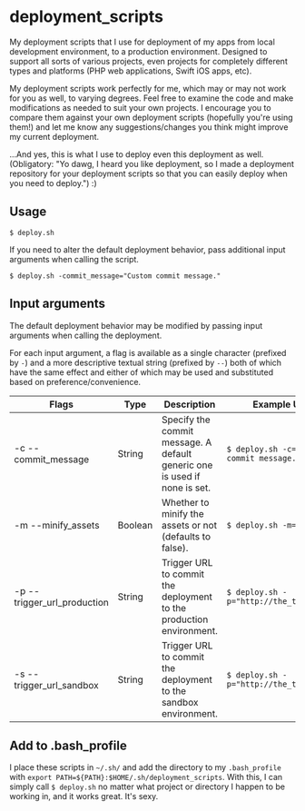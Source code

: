 # deployment_scripts

My deployment scripts that I use for deployment of my apps from local development environment, to a production environment. Designed to support all sorts of various projects, even projects for completely different types and platforms (PHP web applications, Swift iOS apps, etc).

My deployment scripts work perfectly for me, which may or may not work for you as well, to varying degrees. Feel free to examine the code and make modifications as needed to suit your own projects. I encourage you to compare them against your own deployment scripts (hopefully you're using them!) and let me know any suggestions/changes you think might improve my current deployment.

...And yes, this is what I use to deploy even this deployment as well. (Obligatory: "Yo dawg, I heard you like deployment, so I made a deployment repository for your deployment scripts so that you can easily deploy when you need to deploy.") :)

## Usage

`$ deploy.sh`

If you need to alter the default deployment behavior, pass additional input arguments when calling the script.

`$ deploy.sh -commit_message="Custom commit message."`

## Input arguments

The default deployment behavior may be modified by passing input arguments when calling the deployment.

For each input argument, a flag is available as a single character (prefixed by `-`) and a more descriptive textual string (prefixed by `--`) both of which have the same effect and either of which may be used and substituted based on preference/convenience.

| Flags                       | Type    | Description                                                               | Example Usage                              |
| --------------------------- | ------- | ------------------------------------------------------------------------- | ------------------------------------------ |
| -c --commit_message         | String  | Specify the commit message. A default generic one is used if none is set. | `$ deploy.sh -c="Custom commit message."`  |
| -m --minify_assets          | Boolean | Whether to minify the assets or not (defaults to false).                  | `$ deploy.sh -m=true`                      |
| -p --trigger_url_production | String  | Trigger URL to commit the deployment to the production environment.       | `$ deploy.sh -p="http://the_trigger_url"`  |
| -s --trigger_url_sandbox    | String  | Trigger URL to commit the deployment to the sandbox environment.          | `$ deploy.sh -p="http://the_trigger_url"`  |

## Add to .bash_profile

I place these scripts in `~/.sh/` and add the directory to my `.bash_profile` with `export PATH=${PATH}:$HOME/.sh/deployment_scripts`. With this, I can simply call `$ deploy.sh` no matter what project or directory I happen to be working in, and it works great. It's sexy.